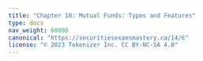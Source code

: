```yaml
---
title: "Chapter 18: Mutual Funds: Types and Features"
type: docs
nav_weight: 60000
canonical: "https://securitiesexamsmastery.ca/14/6"
license: "© 2023 Tokenizer Inc. CC BY-NC-SA 4.0"
---
```

